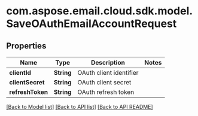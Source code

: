 
# com.aspose.email.cloud.sdk.model.SaveOAuthEmailAccountRequest

## Properties
Name | Type | Description | Notes
------------ | ------------- | ------------- | -------------
**clientId** | **String** | OAuth client identifier | 
**clientSecret** | **String** | OAuth client secret | 
**refreshToken** | **String** | OAuth refresh token | 


[[Back to Model list]](README.md#documentation-for-models) [[Back to API list]](README.md#documentation-for-api-endpoints) [[Back to API README]](README.md)

